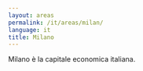 ```yaml
---
layout: areas
permalink: /it/areas/milan/
language: it
title: Milano
---
```


Milano è la capitale economica italiana.
